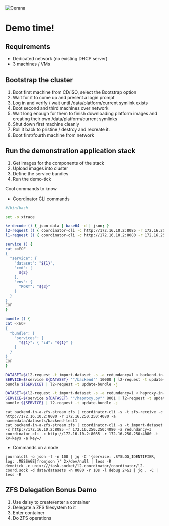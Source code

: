 ![Cerana](https://rawgithub.com/cerana/cerana/master/docs/logos/cerana_logo_side.svg)

# Demo time!

## Requirements

* Dedicated network (no existing DHCP server)
* 3 machines / VMs

## Bootstrap the cluster

1. Boot first machine from CD/ISO, select the Bootstrap option
1. Wait for it to come up and present a login prompt
1. Log in and verify / wait until /data/platform/current symlink exists
1. Boot second and third machines over network
1. Wait long enough for them to finish downloading platform images and creating their own /data/platform/current symlinks
1. Shut down first machine cleanly
1. Roll it back to pristine / destroy and recreate it.
1. Boot first/fourth machine from network

## Run the demonstration application stack

1. Get images for the components of the stack
1. Upload images into cluster
1. Define the service bundles
1. Run the demo-tick

Cool commands to know

* Coordinator CLI commands

```bash
#/bin/bash

set -o xtrace

kv-decode () { json data | base64 -d | json; }
l2-request () { coordinator-cli -c http://172.16.10.2:8085 -r 172.16.250.250:4080 "$@"; }
l1-request () { coordinator-cli -c http://172.16.10.2:8080 -r 172.16.250.250:4080 "$@"; }

service () {
cat <<EOF
{
  "service": {
    "dataset": "${1}",
    "cmd": [
      ${2}
    ],
    "env": {
      "PORT": "${3}"
    }
  }
}
EOF
}

bundle () {
cat <<EOF
{
  "bundle": {
    "services": {
      "${1}": { "id": "${1}" }
    }
  }
}
EOF
}

DATASET=$(l2-request -t import-dataset -s -a redundancy=1 < backend-in-a-zfs-stream.zfs | tee /dev/stderr | json dataset.id)
SERVICE=$(service ${DATASET} '"/backend"' 10000 | l2-request -t update-service -j | tee /dev/stderr | json service.id)
bundle ${SERVICE} | l2-request -t update-bundle -j

DATASET=$(l2-request -t import-dataset -s -a redundancy=1 < haproxy-in-a-zfs-stream.zfs | tee /dev/stderr | json dataset.id)
SERVICE=$(service ${DATASET} '"/haproxy.py"' 8001 | l2-request -t update-service -j | tee /dev/stderr | json service.id)
bundle ${SERVICE} | l2-request -t update-bundle -j
```

```
cat backend-in-a-zfs-stream.zfs | coordinator-cli -s -t zfs-receive -c http://172.16.10.2:8080 -r 172.16.250.250:4080 -a name=data/datasets/backend-test1
cat backend-in-a-zfs-stream.zfs | coordinator-cli -s -t import-dataset -c http://172.16.10.2:8085 -r 172.16.250.250:4080 -a redundancy=3
coordinator-cli -c http://172.16.10.2:8085 -r 172.16.250.250:4080 -t kv-keys -a key=/
```

* Commands on a node
```
journalctl -o json -f -n 100 | jq -C '{service: .SYSLOG_IDENTIFIER, log: .MESSAGE|fromjson }' 2>/dev/null | less -R
demotick -c unix:///task-socket/l2-coordinator/coordinator/l2-coord.sock -d data/datasets -n 8080 -r 10s -l debug 2>&1 | jq . -C | less -R

```

## ZFS Delegation Bonus Demo

1. Use daisy to create/enter a container
1. Delegate a ZFS filesystem to it
1. Enter container
1. Do ZFS operations
